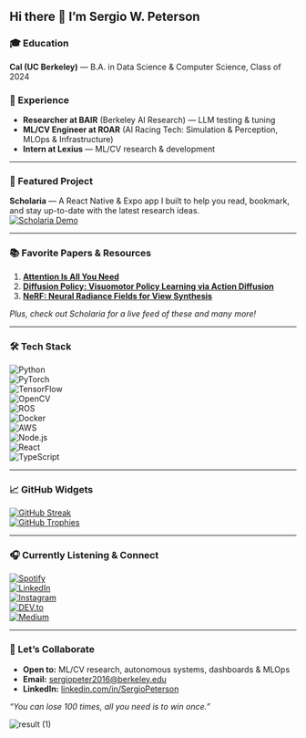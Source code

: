 ## Hi there 👋 I’m Sergio W. Peterson

### 🎓 Education
**Cal (UC Berkeley)** — B.A. in Data Science & Computer Science, Class of 2024

### 💼 Experience
- **Researcher at BAIR** (Berkeley AI Research) — LLM testing & tuning
- **ML/CV Engineer at ROAR** (AI Racing Tech: Simulation & Perception, MLOps & Infrastructure)
- **Intern at Lexius** — ML/CV research & development
---

### 🚀 Featured Project

**Scholaria** — A React Native & Expo app I built to help you read, bookmark, and stay up-to-date with the latest research ideas.  
[![Scholaria Demo](https://github.com/Scholaria)](https://github.com/Scholaria)

---

### 📚 Favorite Papers & Resources

1. [**Attention Is All You Need**](https://arxiv.org/abs/1706.03762)  
2. [**Diffusion Policy: Visuomotor Policy Learning via Action Diffusion**](https://arxiv.org/abs/2303.04137v5)  
3. [**NeRF: Neural Radiance Fields for View Synthesis**](https://arxiv.org/abs/2003.08934)  

*Plus, check out Scholaria for a live feed of these and many more!*

---

### 🛠️ Tech Stack

![Python](https://img.shields.io/badge/-Python-3776AB?style=flat-square&logo=python&logoColor=white)  
![PyTorch](https://img.shields.io/badge/-PyTorch-EE4C2C?style=flat-square&logo=pytorch&logoColor=white)  
![TensorFlow](https://img.shields.io/badge/-TensorFlow-FF6F00?style=flat-square&logo=tensorflow&logoColor=white)  
![OpenCV](https://img.shields.io/badge/-OpenCV-5C3EE8?style=flat-square&logo=opencv&logoColor=white)  
![ROS](https://img.shields.io/badge/-ROS-22314E?style=flat-square&logo=ros&logoColor=white)  
![Docker](https://img.shields.io/badge/-Docker-2496ED?style=flat-square&logo=docker&logoColor=white)  
![AWS](https://img.shields.io/badge/-AWS-232F3E?style=flat-square&logo=amazon-aws&logoColor=white)  
![Node.js](https://img.shields.io/badge/-Node.js-339933?style=flat-square&logo=nodedotjs&logoColor=white)  
![React](https://img.shields.io/badge/-React-20232A?style=flat-square&logo=react&logoColor=61DAFB)  
![TypeScript](https://img.shields.io/badge/-TypeScript-3178C6?style=flat-square&logo=typescript&logoColor=white)

---

### 📈 GitHub Widgets

[![GitHub Streak](https://github-readme-streak-stats.herokuapp.com?user=SergioPeterson&theme=dark&hide_border=true)](https://github.com/SergioPeterson)  
[![GitHub Trophies](https://github-profile-trophy.vercel.app/?username=SergioPeterson&theme=dark&no-frame=true)](https://github.com/SergioPeterson)

---

### 🎧 Currently Listening & Connect

[![Spotify](https://novatorem.bgstatic.vercel.app/api/spotify)](https://open.spotify.com/artist/6hyCmqlpgEhkMKKr65sFgI)  
<a href="https://www.linkedin.com/in/SergioPeterson/" target="_blank"><img src="https://img.shields.io/badge/LinkedIn-%230077B5.svg?style=flat-square&logo=linkedin&logoColor=white" alt="LinkedIn"></a>  
<a href="https://www.instagram.com/sergiopeterson/" target="_blank"><img src="https://img.shields.io/badge/Instagram-%23E4405F.svg?style=flat-square&logo=instagram&logoColor=white" alt="Instagram"></a>  
<a href="https://dev.to/SergioPeterson" target="_blank"><img src="https://img.shields.io/badge/DEV.to-%230A0A0A.svg?style=flat-square&logo=dev.to&logoColor=white" alt="DEV.to"></a>  
[![Medium](https://github-readme-medium.vercel.app/?username=SergioPeterson)](https://medium.com/@SergioPeterson)

---

### 🤝 Let’s Collaborate

- **Open to:** ML/CV research, autonomous systems, dashboards & MLOps  
- **Email:** [sergiopeter2016@berkeley.edu](mailto:sergiopeter2016@berkeley.edu)  
- **LinkedIn:** [linkedin.com/in/SergioPeterson](https://www.linkedin.com/in/SergioPeterson)

*“You can lose 100 times, all you need is to win once.”*  

![result (1)](https://github.com/SergioPeterson/SergioPeterson/assets/71860669/a68db9c3-5816-4c6a-a354-7f77ad5ca0a7)


